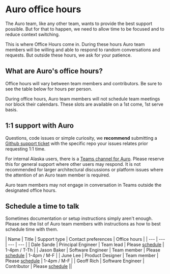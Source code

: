 # Auro office hours

The Auro team, like any other team, wants to provide the best support possible. But for that to happen, we need to allow time to be focused and to reduce context switching.

This is where Office Hours come in. During these hours Auro team members will be willing and able to respond to random conversations and requests. But outside these hours, we ask for your patience.

## What are Auro's office hours?

<!-- Simply put, Monday, Tuesday, Thursday and Friday, 1pm - 4pm Pacific time. Wednesday's are reserved for team planning days. -->

Office hours will vary between team members and contributors. Be sure to see the table below for hours per person.

During office hours, Auro team members will not schedule team meetings nor block their calendars. These slots are available on a 1st come, 1st serve basis.


## 1:1 support with Auro

Questions, code issues or simple curiosity, we **recommend** submitting a [Github support ticket](/component-status) with the specific repo your issues relates prior requesting 1:1 time.

For internal Alaska users, there is a [Teams channel for Auro](https://teams.microsoft.com/l/channel/19%3a5df2ca021a6548c4af54256bbc737129%40thread.skype/Auro%2520(public)?groupId=3a6a4783-59c6-496a-a20c-ab306461a894&tenantId=0f44c5d4-42b0-45c2-bf55-d0fea8430d33). Please reserve this for general support where other users may respond. It is not recommended for larger architectural discussions or platform issues where the attention of an Auro team member is required.

Auro team members may not engage in conversation in Teams outside the designated office hours.

## Schedule a time to talk

Sometimes documentation or setup instructions simply aren't enough. Please see the list of Auro team members with instructions as how to best schedule time with them.

| Name | Title | Support type | Contact preferences | Office hours |
| --- | --- | --- | --- |
| Dale Sande | Principal Engineer | Team lead | Please [schedule](https://calendly.com/dalesande) | 1-4pm / T-Th |
| Jason Baker | Software Engineer | Team member | Please [schedule](https://calendly.com/jason-baker-alaskaair) | 1-4pm / M-F |
| June Lee | Product Designer | Team member | Please [schedule](https://calendly.com/leejune) | 1-4pm / M-F |
| Geoff Rich | Software Engineer | Contributor | Please [schedule](https://calendly.com/geoff-rich-alaska) ||
